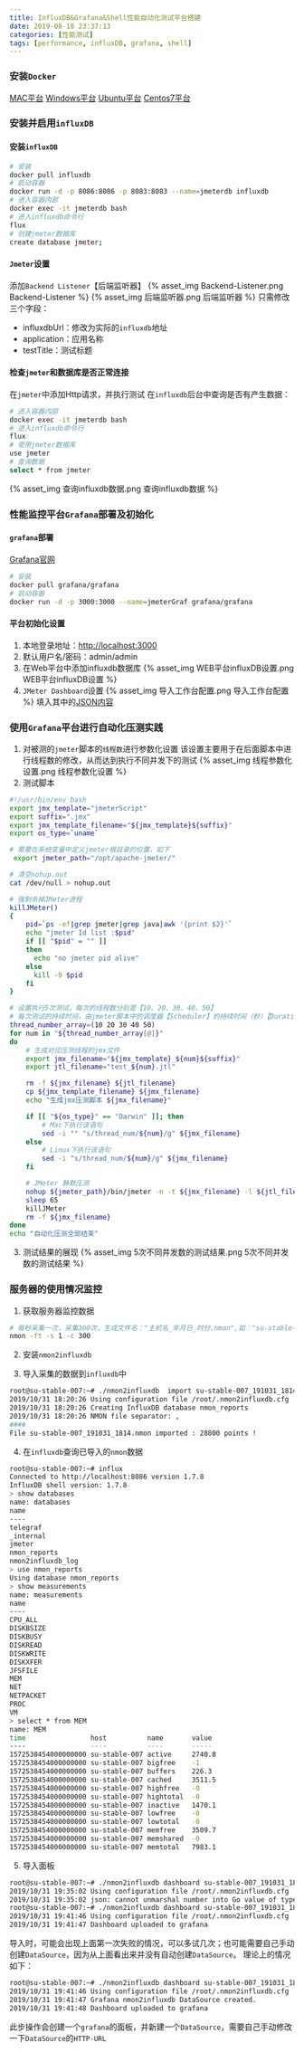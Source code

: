 ```yaml
---
title: InfluxDB&Grafana&Shell性能自动化测试平台搭建
date: 2019-08-18 23:37:13
categories: [性能测试]
tags: [performance, influxDB, grafana, shell]
---
```


### 安装`Docker`
[MAC平台](https://download.docker.com/mac/stable/Docker.dmg)
[Windows平台](https://download.docker.com/win/stable/Docker%20for%20Windows%20Installer.exe)
[Ubuntu平台](https://www.runoob.com/docker/ubuntu-docker-install.html)
[Centos7平台](https://blog.csdn.net/xinzhifu1/article/details/83579256)

  <!--more-->

### 安装并启用`influxDB`
#### 安装`influxDB`
```bash
# 安装
docker pull influxdb
# 启动容器
docker run -d -p 8086:8086 -p 8083:8083 --name=jmeterdb influxdb
# 进入容器内部
docker exec -it jmeterdb bash
# 进入influxdb命令行
flux
# 创建jmeter数据库
create database jmeter;
```

#### `Jmeter`设置
添加`Backend Listener`【后端监听器】
{% asset_img Backend-Listener.png Backend-Listener %}
{% asset_img 后端监听器.png 后端监听器 %}
只需修改三个字段：
  - influxdbUrl：修改为实际的`influxdb`地址
  - application：应用名称
  - testTitle：测试标题

#### 检查`jmeter`和数据库是否正常连接
在`jmeter`中添加Http请求，并执行测试
在`influxdb`后台中查询是否有产生数据：
```bash
# 进入容器内部
docker exec -it jmeterdb bash
# 进入influxdb命令行
flux
# 使用jmeter数据库
use jmeter
# 查询数据
select * from jmeter
```
{% asset_img 查询influxdb数据.png 查询influxdb数据 %}

### 性能监控平台`Grafana`部署及初始化
#### `grafana`部署
[Grafana官网](https://grafana.com/docs/)
```bash
# 安装
docker pull grafana/grafana
# 启动容器
docker run -d -p 3000:3000 --name=jmeterGraf grafana/grafana
```

#### 平台初始化设置
1. 本地登录地址：[http://localhost:3000](http://localhost:3000)
2. 默认用户名/密码：admin/admin
3. 在Web平台中添加influxdb数据库
{% asset_img WEB平台influxDB设置.png WEB平台influxDB设置 %}
4. `JMeter Dashboard`设置
{% asset_img 导入工作台配置.png 导入工作台配置 %}
填入其中的[JSON内容](https://github.com/shadow000902/iJmeter/blob/master/shell/jmeter_dashboard.json)

### 使用`Grafana`平台进行自动化压测实践
1. 对被测的`jmeter`脚本的`线程数`进行参数化设置
该设置主要用于在后面脚本中进行线程数的修改，从而达到执行不同并发下的测试
{% asset_img 线程参数化设置.png 线程参数化设置 %}
2. 测试脚本
```bash
#!/usr/bin/env bash
export jmx_template="jmeterScript"
export suffix=".jmx"
export jmx_template_filename="${jmx_template}${suffix}"
export os_type=`uname`

# 需要在系统变量中定义jmeter根目录的位置，如下
 export jmeter_path="/opt/apache-jmeter/"

# 清空nohup.out
cat /dev/null > nohup.out

# 强制杀掉JMeter进程
killJMeter()
{
    pid=`ps -ef|grep jmeter|grep java|awk '{print $2}'`
    echo "jmeter Id list :$pid"
    if [[ "$pid" = "" ]]
    then
      echo "no jmeter pid alive"
    else
      kill -9 $pid
    fi
}

# 设置执行5次测试，每次的线程数分别是【10、20、30、40、50】
# 每次测试的持续时间，由jmeter脚本中的调度器【Scheduler】的持续时间（秒）【Duration(seconds)】来定
thread_number_array=(10 20 30 40 50)
for num in "${thread_number_array[@]}"
do
    # 生成对应压测线程的jmx文件
    export jmx_filename="${jmx_template}_${num}${suffix}"
    export jtl_filename="test_${num}.jtl"

    rm -f ${jmx_filename} ${jtl_filename}
    cp ${jmx_template_filename} ${jmx_filename}
    echo "生成jmx压测脚本 ${jmx_filename}"

    if [[ "${os_type}" == "Darwin" ]]; then
        # Mac下执行该语句
        sed -i "" "s/thread_num/${num}/g" ${jmx_filename}
    else
        # Linux下执行该语句
        sed -i "s/thread_num/${num}/g" ${jmx_filename}
    fi

    # JMeter 静默压测
    nohup ${jmeter_path}/bin/jmeter -n -t ${jmx_filename} -l ${jtl_filename} &
    sleep 65
    killJMeter
    rm -f ${jmx_filename}
done
echo "自动化压测全部结束"
```
3. 测试结果的展现
{% asset_img 5次不同并发数的测试结果.png 5次不同并发数的测试结果 %}

### 服务器的使用情况监控
1. 获取服务器监控数据
```bash
# 每秒采集一次，采集300次，生成文件名："主机名_年月日_时分.nmon",如："su-stable-007_191031_1814.nmon"
nmon -ft -s 1 -c 300
```
2. 安装`nmon2influxdb`

3. 导入采集的数据到`influxdb`中
```bash
root@su-stable-007:~# ./nmon2influxdb  import su-stable-007_191031_1814.nmon 
2019/10/31 18:20:26 Using configuration file /root/.nmon2influxdb.cfg
2019/10/31 18:20:26 Creating InfluxDB database nmon_reports
2019/10/31 18:20:26 NMON file separator: ,
####
File su-stable-007_191031_1814.nmon imported : 28800 points !
```
4. 在`influxdb`查询已导入的`nmon`数据
```bash
root@su-stable-007:~# influx
Connected to http://localhost:8086 version 1.7.8
InfluxDB shell version: 1.7.8
> show databases
name: databases
name
----
telegraf
_internal
jmeter
nmon_reports
nmon2influxdb_log
> use nmon_reports
Using database nmon_reports
> show measurements
name: measurements
name
----
CPU_ALL
DISKBSIZE
DISKBUSY
DISKREAD
DISKWRITE
DISKXFER
JFSFILE
MEM
NET
NETPACKET
PROC
VM
> select * from MEM
name: MEM
time                host          name       value
----                ----          ----       -----
1572538454000000000 su-stable-007 active     2740.8
1572538454000000000 su-stable-007 bigfree    -1
1572538454000000000 su-stable-007 buffers    226.3
1572538454000000000 su-stable-007 cached     3511.5
1572538454000000000 su-stable-007 highfree   -0
1572538454000000000 su-stable-007 hightotal  -0
1572538454000000000 su-stable-007 inactive   1470.1
1572538454000000000 su-stable-007 lowfree    -0
1572538454000000000 su-stable-007 lowtotal   -0
1572538454000000000 su-stable-007 memfree    3509.7
1572538454000000000 su-stable-007 memshared  -0
1572538454000000000 su-stable-007 memtotal   7983.1
```
5. 导入面板
```bash
root@su-stable-007:~# ./nmon2influxdb dashboard su-stable-007_191031_1814.nmon 
2019/10/31 19:35:02 Using configuration file /root/.nmon2influxdb.cfg
2019/10/31 19:35:02 json: cannot unmarshal number into Go value of type grafanaclient.DataSourcePlugin
root@su-stable-007:~# ./nmon2influxdb dashboard su-stable-007_191031_1814.nmon 
2019/10/31 19:41:46 Using configuration file /root/.nmon2influxdb.cfg
2019/10/31 19:41:47 Dashboard uploaded to grafana
```
导入时，可能会出现上面第一次失败的情况，可以多试几次；也可能需要自己手动创建`DataSource`，因为从上面看出来并没有自动创建`DataSource`。
理论上的情况如下：
```bash
root@su-stable-007:~# ./nmon2influxdb dashboard su-stable-007_191031_1814.nmon 
2019/10/31 19:41:46 Using configuration file /root/.nmon2influxdb.cfg
2019/10/31 19:41:47 Grafana nmon2influxdb DataSource created.
2019/10/31 19:41:48 Dashboard uploaded to grafana
```
此步操作会创建一个`grafana`的面板，并新建一个`DataSource`，需要自己手动修改一下`DataSource`的`HTTP-URL`
